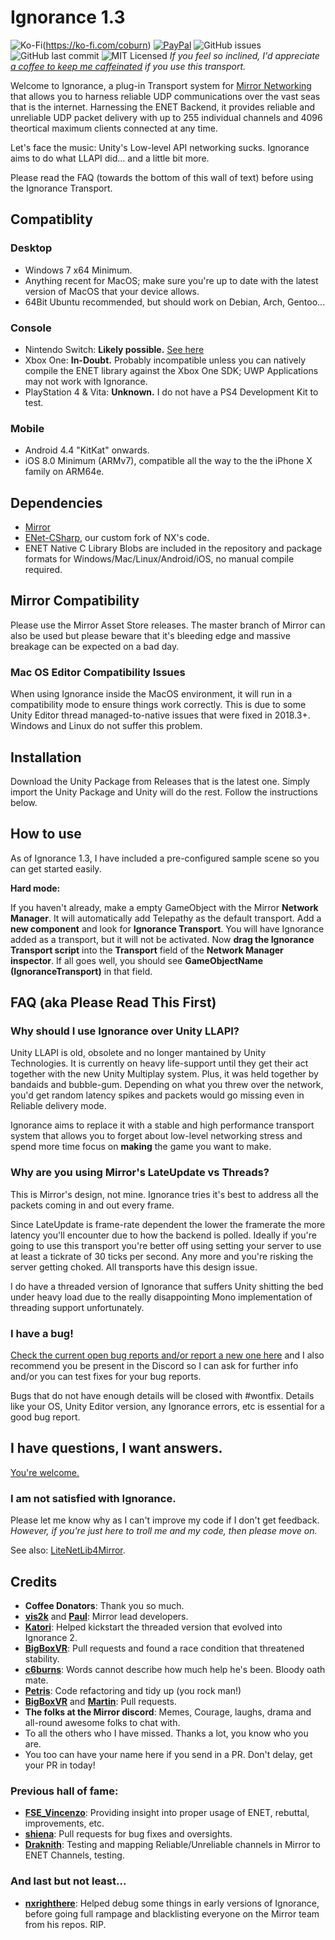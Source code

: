 # Ignorance 1.3
![Ko-Fi](https://img.shields.io/badge/donate-Ko--Fi-red.svg)(https://ko-fi.com/coburn) [![PayPal](https://drive.google.com/uc?id=1OQrtNBVJehNVxgPf6T6yX1wIysz1ElLR)](https://www.paypal.me/coburn64) ![GitHub issues](https://img.shields.io/github/issues/SoftwareGuy/Ignorance.svg) ![GitHub last commit](https://img.shields.io/github/last-commit/SoftwareGuy/Ignorance.svg) ![MIT Licensed](https://img.shields.io/badge/license-MIT-green.svg) 
*If you feel so inclined, I'd appreciate [a coffee to keep me caffeinated](https://ko-fi.com/coburn) if you use this transport.*

Welcome to Ignorance, a plug-in Transport system for [Mirror Networking](https://github.com/vis2k/Mirror) that allows you to harness reliable UDP communications over the vast seas that is the internet. Harnessing the ENET Backend, it provides reliable and unreliable UDP packet delivery with up to 255 individual channels and 4096 theortical maximum clients connected at any time.

Let's face the music: Unity's Low-level API networking sucks. Ignorance aims to do what LLAPI did... and a little bit more.

Please read the FAQ (towards the bottom of this wall of text) before using the Ignorance Transport.

## Compatiblity
### Desktop
- Windows 7 x64 Minimum.
- Anything recent for MacOS; make sure you're up to date with the latest version of MacOS that your device allows.
- 64Bit Ubuntu recommended, but should work on Debian, Arch, Gentoo...

### Console
- Nintendo Switch: **Likely possible.** [See here](https://github.com/SoftwareGuy/ENet-CSharp/blob/master/BUILD-FOR-SWITCH.txt)
- Xbox One: **In-Doubt.** Probably incompatible unless you can natively compile the ENET library against the Xbox One SDK; UWP Applications may not work with Ignorance.
- PlayStation 4 & Vita: **Unknown.** I do not have a PS4 Development Kit to test.

### Mobile
- Android 4.4 "KitKat" onwards.
- iOS 8.0 Minimum (ARMv7), compatible all the way to the the iPhone X family on ARM64e.

## Dependencies
- [Mirror](https://github.com/vis2k/Mirror)
- [ENet-CSharp](https://github.com/SoftwareGuy/ENet-CSharp), our custom fork of NX's code.
- ENET Native C Library Blobs are included in the repository and package formats for Windows/Mac/Linux/Android/iOS, no manual compile required.

## Mirror Compatibility
Please use the Mirror Asset Store releases. The master branch of Mirror can also be used but please beware that it's bleeding edge and massive breakage can be expected on a bad day.
### Mac OS Editor Compatibility Issues
When using Ignorance inside the MacOS environment, it will run in a compatibility mode to ensure things work correctly. This is due to some Unity Editor thread managed-to-native issues that were fixed in 2018.3+. Windows and Linux do not suffer this problem.

## Installation
Download the Unity Package from Releases that is the latest one. Simply import the Unity Package and Unity will do the rest. Follow the instructions below.

## How to use
As of Ignorance 1.3, I have included a pre-configured sample scene so you can get started easily.

**Hard mode:**

If you haven't already, make a empty GameObject with the Mirror **Network Manager**. It will automatically add Telepathy as the default transport. Add a **new component** and look for **Ignorance Transport**. You will have Ignorance added as a transport, but it will not be activated. Now **drag the Ignorance Transport script** into the **Transport** field of the **Network Manager inspector**. If all goes well, you should see **GameObjectName (IgnoranceTransport)** in that field. 

## FAQ (aka Please Read This First)

### Why should I use Ignorance over Unity LLAPI?
Unity LLAPI is old, obsolete and no longer mantained by Unity Technologies. It is currently on heavy life-support until they get their act together with the new Unity Multiplay system. Plus, it was held together by bandaids and bubble-gum. Depending on what you threw over the network, you'd get random latency spikes and packets would go missing even in Reliable delivery mode.

Ignorance aims to replace it with a stable and high performance transport system that allows you to forget about low-level networking stress and spend more time focus on **making** the game you want to make.

### Why are you using Mirror's LateUpdate vs Threads?
This is Mirror's design, not mine. Ignorance tries it's best to address all the packets coming in and out every frame.

Since LateUpdate is frame-rate dependent the lower the framerate the more latency you'll encounter due to how the backend is polled. Ideally if you're going to use this transport you're better off using setting your server to use at least a tickrate of 30 ticks per second. Any more and you're risking the server getting choked. All transports have this design issue.

I do have a threaded version of Ignorance that suffers Unity shitting the bed under heavy load due to the really disappointing Mono implementation of threading support unfortunately.

### I have a bug!
[Check the current open bug reports and/or report a new one here](https://github.com/SoftwareGuy/Ignorance/issues) and I also recommend you be present in the Discord so I can ask for further info and/or you can test fixes for your bug reports.

Bugs that do not have enough details will be closed with #wontfix. Details like your OS, Unity Editor version, any Ignorance errors, etc is essential for a good bug report.

## I have questions, I want answers.
[You're welcome.](https://vis2k.github.io/Mirror/Transports/Ignorance)

### I am not satisfied with Ignorance. 
Please let me know why as I can't improve my code if I don't get feedback. *However, if you're just here to troll me and my code, then please move on.*

See also: [LiteNetLib4Mirror](https://github.com/MichalPetryka/LiteNetLib4Mirror).

## Credits
- **Coffee Donators**: Thank you so much.
- **[vis2k](https://github.com/vis2k)** and **[Paul](https://github.com/paulpach)**: Mirror lead developers.
- **[Katori](https://github.com/katori)**: Helped kickstart the threaded version that evolved into Ignorance 2.
- **[BigBoxVR](https://github.com/GabeBigBoxVR)**: Pull requests and found a race condition that threatened stability.
- **[c6burns](https://github.com/c6burns)**: Words cannot describe how much help he's been. Bloody oath mate.
- **[Petris](https://github.com/MichalPetryka)**: Code refactoring and tidy up (you rock man!)
- **[BigBoxVR](https://github.com/GabeBigBoxVR)** and **[Martin](https://github.com/martindevans)**: Pull requests.
- **The folks at the Mirror discord**: Memes, Courage, laughs, drama and all-round awesome folks to chat with.
- To all the others who I have missed. Thanks a lot, you know who you are.
- You too can have your name here if you send in a PR. Don't delay, get your PR in today!
### Previous hall of fame:
- **[FSE_Vincenzo](https://github.com/Vincenz099)**: Providing insight into proper usage of ENET, rebuttal, improvements, etc.
- **[shiena](https://github.com/shiena)**: Pull requests for bug fixes and oversights.
- **[Draknith](https://github.com/FizzCube)**: Testing and mapping Reliable/Unreliable channels in Mirror to ENET Channels, testing.

### And last but not least...
- **[nxrighthere](https://github.com/nxrighthere)**: Helped debug some things in early versions of Ignorance, before going full rampage and blacklisting everyone on the Mirror team from his repos. RIP.
